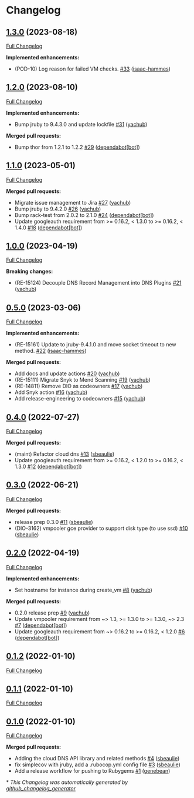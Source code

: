 # Changelog

## [1.3.0](https://github.com/puppetlabs/vmpooler-provider-gce/tree/1.3.0) (2023-08-18)

[Full Changelog](https://github.com/puppetlabs/vmpooler-provider-gce/compare/1.2.0...1.3.0)

**Implemented enhancements:**

- \(POD-10\) Log reason for failed VM checks. [\#33](https://github.com/puppetlabs/vmpooler-provider-gce/pull/33) ([isaac-hammes](https://github.com/isaac-hammes))

## [1.2.0](https://github.com/puppetlabs/vmpooler-provider-gce/tree/1.2.0) (2023-08-10)

[Full Changelog](https://github.com/puppetlabs/vmpooler-provider-gce/compare/1.1.0...1.2.0)

**Implemented enhancements:**

- Bump jruby to 9.4.3.0 and update lockfile [\#31](https://github.com/puppetlabs/vmpooler-provider-gce/pull/31) ([yachub](https://github.com/yachub))

**Merged pull requests:**

- Bump thor from 1.2.1 to 1.2.2 [\#29](https://github.com/puppetlabs/vmpooler-provider-gce/pull/29) ([dependabot[bot]](https://github.com/apps/dependabot))

## [1.1.0](https://github.com/puppetlabs/vmpooler-provider-gce/tree/1.1.0) (2023-05-01)

[Full Changelog](https://github.com/puppetlabs/vmpooler-provider-gce/compare/1.0.0...1.1.0)

**Merged pull requests:**

- Migrate issue management to Jira [\#27](https://github.com/puppetlabs/vmpooler-provider-gce/pull/27) ([yachub](https://github.com/yachub))
- Bump jruby to 9.4.2.0 [\#26](https://github.com/puppetlabs/vmpooler-provider-gce/pull/26) ([yachub](https://github.com/yachub))
- Bump rack-test from 2.0.2 to 2.1.0 [\#24](https://github.com/puppetlabs/vmpooler-provider-gce/pull/24) ([dependabot[bot]](https://github.com/apps/dependabot))
- Update googleauth requirement from \>= 0.16.2, \< 1.3.0 to \>= 0.16.2, \< 1.4.0 [\#18](https://github.com/puppetlabs/vmpooler-provider-gce/pull/18) ([dependabot[bot]](https://github.com/apps/dependabot))

## [1.0.0](https://github.com/puppetlabs/vmpooler-provider-gce/tree/1.0.0) (2023-04-19)

[Full Changelog](https://github.com/puppetlabs/vmpooler-provider-gce/compare/0.5.0...1.0.0)

**Breaking changes:**

- \(RE-15124\) Decouple DNS Record Management into DNS Plugins [\#21](https://github.com/puppetlabs/vmpooler-provider-gce/pull/21) ([yachub](https://github.com/yachub))

## [0.5.0](https://github.com/puppetlabs/vmpooler-provider-gce/tree/0.5.0) (2023-03-06)

[Full Changelog](https://github.com/puppetlabs/vmpooler-provider-gce/compare/0.4.0...0.5.0)

**Implemented enhancements:**

- \(RE-15161\) Update to jruby-9.4.1.0 and move socket timeout to new method. [\#22](https://github.com/puppetlabs/vmpooler-provider-gce/pull/22) ([isaac-hammes](https://github.com/isaac-hammes))

**Merged pull requests:**

- Add docs and update actions [\#20](https://github.com/puppetlabs/vmpooler-provider-gce/pull/20) ([yachub](https://github.com/yachub))
- \(RE-15111\) Migrate Snyk to Mend Scanning [\#19](https://github.com/puppetlabs/vmpooler-provider-gce/pull/19) ([yachub](https://github.com/yachub))
- \(RE-14811\) Remove DIO as codeowners [\#17](https://github.com/puppetlabs/vmpooler-provider-gce/pull/17) ([yachub](https://github.com/yachub))
- Add Snyk action [\#16](https://github.com/puppetlabs/vmpooler-provider-gce/pull/16) ([yachub](https://github.com/yachub))
- Add release-engineering to codeowners [\#15](https://github.com/puppetlabs/vmpooler-provider-gce/pull/15) ([yachub](https://github.com/yachub))

## [0.4.0](https://github.com/puppetlabs/vmpooler-provider-gce/tree/0.4.0) (2022-07-27)

[Full Changelog](https://github.com/puppetlabs/vmpooler-provider-gce/compare/0.3.0...0.4.0)

**Merged pull requests:**

- \(maint\) Refactor cloud dns [\#13](https://github.com/puppetlabs/vmpooler-provider-gce/pull/13) ([sbeaulie](https://github.com/sbeaulie))
- Update googleauth requirement from \>= 0.16.2, \< 1.2.0 to \>= 0.16.2, \< 1.3.0 [\#12](https://github.com/puppetlabs/vmpooler-provider-gce/pull/12) ([dependabot[bot]](https://github.com/apps/dependabot))

## [0.3.0](https://github.com/puppetlabs/vmpooler-provider-gce/tree/0.3.0) (2022-06-21)

[Full Changelog](https://github.com/puppetlabs/vmpooler-provider-gce/compare/0.2.0...0.3.0)

**Merged pull requests:**

- release prep 0.3.0 [\#11](https://github.com/puppetlabs/vmpooler-provider-gce/pull/11) ([sbeaulie](https://github.com/sbeaulie))
- \(DIO-3162\) vmpooler gce provider to support disk type \(to use ssd\) [\#10](https://github.com/puppetlabs/vmpooler-provider-gce/pull/10) ([sbeaulie](https://github.com/sbeaulie))

## [0.2.0](https://github.com/puppetlabs/vmpooler-provider-gce/tree/0.2.0) (2022-04-19)

[Full Changelog](https://github.com/puppetlabs/vmpooler-provider-gce/compare/0.1.2...0.2.0)

**Implemented enhancements:**

- Set hostname for instance during create\_vm [\#8](https://github.com/puppetlabs/vmpooler-provider-gce/pull/8) ([yachub](https://github.com/yachub))

**Merged pull requests:**

- 0.2.0 release prep [\#9](https://github.com/puppetlabs/vmpooler-provider-gce/pull/9) ([yachub](https://github.com/yachub))
- Update vmpooler requirement from ~\> 1.3, \>= 1.3.0 to \>= 1.3.0, ~\> 2.3 [\#7](https://github.com/puppetlabs/vmpooler-provider-gce/pull/7) ([dependabot[bot]](https://github.com/apps/dependabot))
- Update googleauth requirement from ~\> 0.16.2 to \>= 0.16.2, \< 1.2.0 [\#6](https://github.com/puppetlabs/vmpooler-provider-gce/pull/6) ([dependabot[bot]](https://github.com/apps/dependabot))

## [0.1.2](https://github.com/puppetlabs/vmpooler-provider-gce/tree/0.1.2) (2022-01-10)

[Full Changelog](https://github.com/puppetlabs/vmpooler-provider-gce/compare/0.1.1...0.1.2)

## [0.1.1](https://github.com/puppetlabs/vmpooler-provider-gce/tree/0.1.1) (2022-01-10)

[Full Changelog](https://github.com/puppetlabs/vmpooler-provider-gce/compare/0.1.0...0.1.1)

## [0.1.0](https://github.com/puppetlabs/vmpooler-provider-gce/tree/0.1.0) (2022-01-10)

[Full Changelog](https://github.com/puppetlabs/vmpooler-provider-gce/compare/588e29b6e100327336bf0910ae16b6a85ffe279a...0.1.0)

**Merged pull requests:**

- Adding the cloud DNS API library and related methods [\#4](https://github.com/puppetlabs/vmpooler-provider-gce/pull/4) ([sbeaulie](https://github.com/sbeaulie))
- fix simplecov with jruby, add a .rubocop.yml config file [\#3](https://github.com/puppetlabs/vmpooler-provider-gce/pull/3) ([sbeaulie](https://github.com/sbeaulie))
- Add a release workflow for pushing to Rubygems [\#1](https://github.com/puppetlabs/vmpooler-provider-gce/pull/1) ([genebean](https://github.com/genebean))



\* *This Changelog was automatically generated by [github_changelog_generator](https://github.com/github-changelog-generator/github-changelog-generator)*
